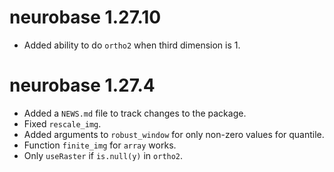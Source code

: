 # neurobase 1.27.10

* Added ability to do `ortho2` when third dimension is 1.

# neurobase 1.27.4

* Added a `NEWS.md` file to track changes to the package.
* Fixed `rescale_img`.
* Added arguments to `robust_window` for only non-zero values for quantile.
* Function `finite_img` for `array` works.
* Only `useRaster` if `is.null(y)` in `ortho2`.